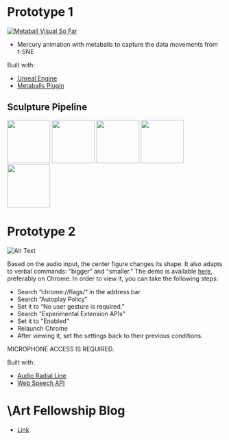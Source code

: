 # Prototype 1
[![Metaball Visual So Far](https://img.youtube.com/vi/BM3qe0Q5glw/0.jpg)](https://www.youtube.com/watch?v=BM3qe0Q5glw)

* Mercury animation with metaballs to capture the data movements from t-SNE

Built with:
* [Unreal Engine](https://www.unrealengine.com/en-US/what-is-unreal-engine-4)
* [Metaballs Plugin](https://github.com/andyrst/ue4_metaballs)

## Sculpture Pipeline

<p float="left">
  <img src="https://github.com/backslashart/backslashart.github.io/blob/master/assets/images/initialview.png" width="100" />
  <img src="https://github.com/backslashart/backslashart.github.io/blob/master/assets/images/blurring.gif" width="100" /> 
  <img src="https://github.com/backslashart/backslashart.github.io/blob/master/assets/images/3dmap.png" width="100" />
  <img src="https://github.com/backslashart/backslashart.github.io/blob/master/assets/images/topview.png" width="100" />
  <img src="https://github.com/backslashart/backslashart.github.io/blob/master/assets/images/morphing.gif" width="100" />
</p>

# Prototype 2 

![Alt Text](https://github.com/hyunjacoblee/-art_prototype/blob/master/prototype.gif)

Based on the audio input, the center figure changes its shape. It also adapts to verbal commands: "bigger" and "smaller." The demo is available [here](https://bit.ly/prototype_jacob), preferably on Chrome. In order to view it, you can take the following steps: 

* Search “chrome://flags/“ in the address bar
* Search “Autoplay Policy”
* Set it to “No user gesture is required.”
* Search "Experimental Extension APIs"
* Set it to "Enabled"
* Relaunch Chrome
* After viewing it, set the settings back to their previous conditions.

MICROPHONE ACCESS IS REQUIRED. 

Built with:
* [Audio Radial Line](https://bl.ocks.org/alexmacy/a39e1e54f68c45b5e1bb5b27c78908db)
* [Web Speech API](https://developer.mozilla.org/en-US/docs/Web/API/Web_Speech_API)

# \Art Fellowship Blog 
* [Link](https://backslashart.github.io/)

